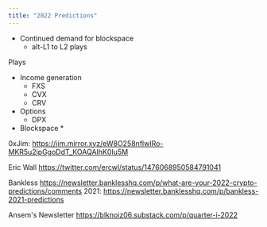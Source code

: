 ```yaml
---
title: "2022 Predictions"
---
```



* Continued demand for blockspace
	* alt-L1 to L2 plays

Plays

* Income generation
	* FXS
	* CVX
	* CRV
* Options
	* DPX
* Blockspace
	* 


0xJim:
https://jim.mirror.xyz/eW8O258nflwIRo-MKR5u2ipGgoDdT_KOAQAIhK0Iu5M

Eric Wall
https://twitter.com/ercwl/status/1476068950584791041

Bankless
https://newsletter.banklesshq.com/p/what-are-your-2022-crypto-predictions/comments
2021: https://newsletter.banklesshq.com/p/bankless-2021-predictions

Ansem's Newsletter
https://blknoiz06.substack.com/p/quarter-i-2022
